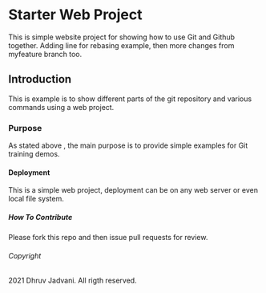 <h1>Starter Web Project</h1>
This is simple website project for showing how to use Git and Github together.
Adding line for rebasing example, then more changes from myfeature branch too.
<h2>Introduction</h2>
This is example is to show different parts of the git repository and various commands using a web project.
<h3>Purpose</h3>
As stated above , the main purpose is to provide simple examples for Git training demos.
<h4>Deployment</h4>
This is a simple web project, deployment can be on any web server or even local file system.
<h5>How To Contribute</h5>
Please fork this repo and then issue pull requests for review.
<h6>Copyright</h6>
2021 Dhruv Jadvani. All rigth reserved.
